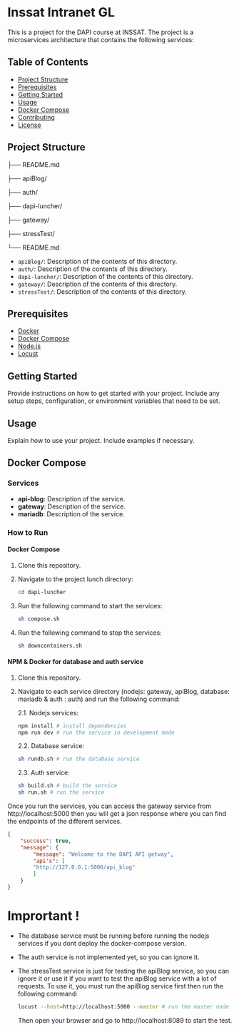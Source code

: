 # Inssat Intranet GL

This is a project for the DAPI course at INSSAT. The project is a microservices architecture that contains the following services:

## Table of Contents

- [Project Structure](#project-structure)
- [Prerequisites](#prerequisites)
- [Getting Started](#getting-started)
- [Usage](#usage)
- [Docker Compose](#docker-compose)
- [Contributing](#contributing)
- [License](#license)

## Project Structure

├── README.md

├── apiBlog/

├── auth/

├── dapi-luncher/

├── gateway/

├── stressTest/

└── README.md

- `apiBlog/`: Description of the contents of this directory.
- `auth/`: Description of the contents of this directory.
- `dapi-luncher/`: Description of the contents of this directory.
- `gateway/`: Description of the contents of this directory.
- `stressTest/`: Description of the contents of this directory.

## Prerequisites

- [Docker](https://docs.docker.com/get-docker/)
- [Docker Compose](https://docs.docker.com/compose/install/)
- [Node.js](https://nodejs.org/en/download/)
- [Locust](https://docs.locust.io/en/stable/installation.html)

## Getting Started

Provide instructions on how to get started with your project. Include any setup steps, configuration, or environment variables that need to be set.

## Usage

Explain how to use your project. Include examples if necessary.

## Docker Compose

### Services

- **api-blog**: Description of the service.
- **gateway**: Description of the service.
- **mariadb**: Description of the service.

### How to Run
#### Docker Compose
1. Clone this repository.
2. Navigate to the project lunch directory:
    ```bash 
    cd dapi-luncher
    ```
3. Run the following command to start the services:

   ```bash
   sh compose.sh
   ```
4. Run the following command to stop the services:

   ```bash
   sh downcontainers.sh
   ```
#### NPM & Docker for database and auth service
1. Clone this repository.
2. Navigate to each service directory (nodejs: gateway, apiBlog, database: mariadb & auth : auth) and run the following command:

    2.1. Nodejs services:
    ```bash 
    npm install # install dependencies
    npm run dev # run the service in development mode
    ```
    2.2. Database service:
    ```bash
    sh rundb.sh # run the database service
    ```
    2.3. Auth service:
    ```bash
    sh build.sh # build the service
    sh run.sh # run the service
    ```
Once you run the services, you can access the gateway service from http://localhost:5000 then you will get a json response where you can find the endpoints of the different services.
```json
{
    "success": true,
    "message": {
        "message": "Welcome to the DAPI API getway",
        "api's": [
        "http://127.0.0.1:5000/api_blog"
        ]
    }
}
```
# Imprortant !
- The database service must be running before running the nodejs services if you dont deploy the docker-compose version.
- The auth service is not implemented yet, so you can ignore it.
- The stressTest service is just for testing the apiBlog service, so you can ignore it or use it if you want to test the apiBlog service with a lot of requests. To use it, you must run the apiBlog service first then run the following command:

    ```bash
    locust --host=http://localhost:5000 --master # run the master node of locust
    ```
    Then open your browser and go to http://localhost:8089 to start the test.
    

